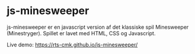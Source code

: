 # js-minesweeper

js-minesweeper  er en javascript version af det klassiske spil Minesweeper (Minestryger). Spillet er lavet med HTML, CSS og Javascript.

Live demo: https://rts-cmk.github.io/js-minesweeper/

